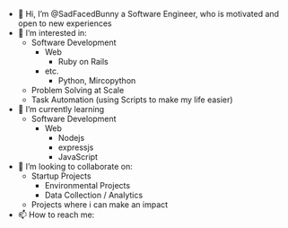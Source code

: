 - 👋 Hi, I’m @SadFacedBunny a Software Engineer, who is motivated and open to new experiences
- 👀 I’m interested in:
    - Software Development 
        - Web 
          - Ruby on Rails
        - etc.
          - Python, Mircopython     
    - Problem Solving at Scale
    - Task Automation (using Scripts to make my life easier)
- 🌱 I’m currently learning
    - Software Development 
        - Web 
          - Nodejs
          - expressjs
          - JavaScript  
- 💞️ I’m looking to collaborate on:
    - Startup Projects
        - Environmental Projects 
        - Data Collection / Analytics 
    - Projects where i can make an impact  
- 📫 How to reach me:
       

<!---
SadFacedBunny/SadFacedBunny is a ✨ special ✨ repository because its `README.md` (this file) appears on your GitHub profile.
You can click the Preview link to take a look at your changes.
--->
